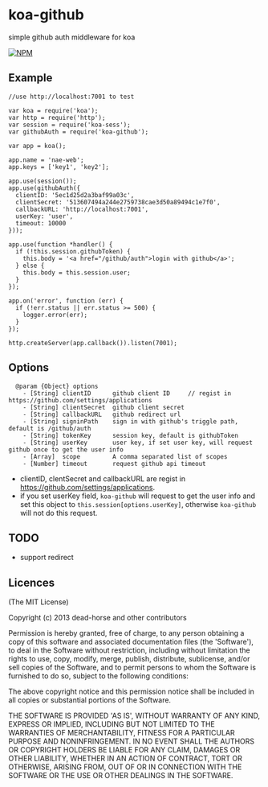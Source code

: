 koa-github
==========

simple github auth middleware for koa

[![NPM](https://nodei.co/npm/koa-github.png?downloads=true)](https://nodei.co/npm/koa-github/)

## Example

```
//use http://localhost:7001 to test

var koa = require('koa');
var http = require('http');
var session = require('koa-sess');
var githubAuth = require('koa-github');

var app = koa();

app.name = 'nae-web';
app.keys = ['key1', 'key2'];

app.use(session());
app.use(githubAuth({
  clientID: '5ec1d25d2a3baf99a03c',
  clientSecret: '513607494a244e2759738cae3d50a89494c1e7f0',
  callbackURL: 'http://localhost:7001',
  userKey: 'user',
  timeout: 10000
}));

app.use(function *handler() {
  if (!this.session.githubToken) {
    this.body = '<a href="/github/auth">login with github</a>';
  } else {
    this.body = this.session.user;
  }
});

app.on('error', function (err) {
  if (!err.status || err.status >= 500) {
    logger.error(err);
  }
});

http.createServer(app.callback()).listen(7001);
```

## Options  

```
  @param {Object} options 
    - [String] clientID      github client ID     // regist in https://github.com/settings/applications
    - [String] clientSecret  github client secret
    - [String] callbackURL   github redirect url
    - [String] signinPath    sign in with github's triggle path, default is /github/auth
    - [String] tokenKey      session key, default is githubToken
    - [String] userKey       user key, if set user key, will request github once to get the user info
    - [Array]  scope         A comma separated list of scopes
    - [Number] timeout       request github api timeout
```

* clientID, clentSecret and callbackURL are regist in https://github.com/settings/applications.
* if you set userKey field, `koa-github` will request to get the user info and set this object to `this.session[options.userKey]`, otherwise `koa-github` will not do this request.

## TODO
* support redirect

## Licences
(The MIT License)

Copyright (c) 2013 dead-horse and other contributors

Permission is hereby granted, free of charge, to any person obtaining a copy of this software and associated documentation files (the 'Software'), to deal in the Software without restriction, including without limitation the rights to use, copy, modify, merge, publish, distribute, sublicense, and/or sell copies of the Software, and to permit persons to whom the Software is furnished to do so, subject to the following conditions:

The above copyright notice and this permission notice shall be included in all copies or substantial portions of the Software.

THE SOFTWARE IS PROVIDED 'AS IS', WITHOUT WARRANTY OF ANY KIND, EXPRESS OR IMPLIED, INCLUDING BUT NOT LIMITED TO THE WARRANTIES OF MERCHANTABILITY, FITNESS FOR A PARTICULAR PURPOSE AND NONINFRINGEMENT. IN NO EVENT SHALL THE AUTHORS OR COPYRIGHT HOLDERS BE LIABLE FOR ANY CLAIM, DAMAGES OR OTHER LIABILITY, WHETHER IN AN ACTION OF CONTRACT, TORT OR OTHERWISE, ARISING FROM, OUT OF OR IN CONNECTION WITH THE SOFTWARE OR THE USE OR OTHER DEALINGS IN THE SOFTWARE.
